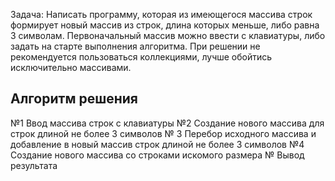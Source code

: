 Задача: Написать программу, которая из имеющегося массива строк формирует новый массив из строк, длина которых меньше, либо равна 3 символам. Первоначальный массив можно ввести с клавиатуры, либо задать на старте выполнения алгоритма. При решении не рекомендуется пользоваться коллекциями, лучше обойтись исключительно массивами.

## Алгоритм решения

№1 Ввод массива строк с клавиатуры 
№2 Создание нового массива для строк длиной не более 3 символов
№ 3 Перебор исходного массива и добавление в новый массив строк длиной не более 3 символов
№4 Создание нового массива со строками искомого размера
№ Вывод результата